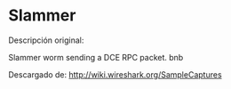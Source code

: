 ﻿Slammer
=========


Descripción original:

Slammer worm sending a DCE RPC packet. bnb 

Descargado de: http://wiki.wireshark.org/SampleCaptures

